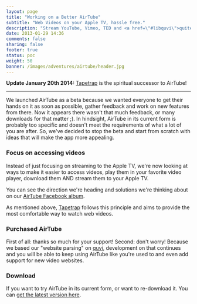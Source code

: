 ```yaml
---
layout: page
title: "Working on a Better AirTube"
subtitle: "Web Videos on your Apple TV, hassle free."
description: "Stream YouTube, Vimeo, TED and <a href=\"#libquvi\">quite a few other Web Videos</a> to your Apple TV. Straight from your Mac's browser; no iPad, iPhone or Jailbreak required."
date: 2013-01-29 14:36
comments: false
sharing: false
footer: true
status: poc
weight: 50
banner: /images/adventures/airtube/header.jpg
---
```


**Update January 20th 2014:** [Tapetrap](/tapetrap) is the spiritual successor to AirTube!

<hr>

We launched AirTube as a beta because we wanted everyone to get their hands on it as soon as possible, gather feedback and work on new features from there. Now it appears there wasn't that much feedback, or many downloads for that matter ;). In hindsight, AirTube in its current form is probably too specific and doesn't meet the requirements of what a lot of you are after. So, we've decided to stop the beta and start from scratch with ideas that will make the app more appealing.

### Focus on accessing videos

Instead of just focusing on streaming to the Apple TV, we're now looking at ways to make it easier to access videos, play them in your favorite video player, download them AND stream them to your Apple TV.

You can see the direction we're heading and solutions we're thinking about on our [AirTube Facebook album](https://www.facebook.com/media/set/?set=a.516156431755767.1073741825.258360977535315&type=3).

As mentioned above, [Tapetrap](/tapetrap) follows this principle and aims to provide the most comfortable way to watch web videos.

### Purchased AirTube

First of all: thanks so much for your support! Second: don't worry! Because we based our "website parsing" on [quvi](http://quvi.sourceforge.net/), development on that continues and you will be able to keep using AirTube like you're used to and even add support for new video websites.

### Download

If you want to try AirTube in its current form, or want to re-download it. You can [get the latest version here](/airtube/download).
